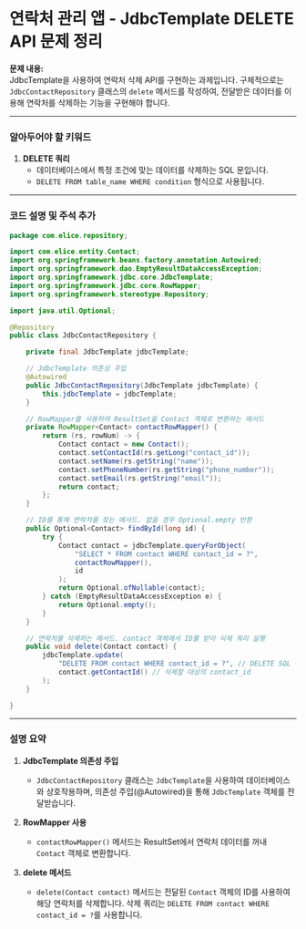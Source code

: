 
# 연락처 관리 앱 - JdbcTemplate DELETE API 문제 정리

**문제 내용:**  
JdbcTemplate을 사용하여 연락처 삭제 API를 구현하는 과제입니다.
구체적으로는 `JdbcContactRepository` 클래스의 `delete` 메서드를 작성하여, 전달받은 데이터를 이용해 연락처를 삭제하는 기능을 구현해야 합니다.

---

### 알아두어야 할 키워드


1. **DELETE 쿼리**
    - 데이터베이스에서 특정 조건에 맞는 데이터를 삭제하는 SQL 문입니다.
    - `DELETE FROM table_name WHERE condition` 형식으로 사용됩니다.

---

### 코드 설명 및 주석 추가

```java
package com.elice.repository;

import com.elice.entity.Contact;
import org.springframework.beans.factory.annotation.Autowired;
import org.springframework.dao.EmptyResultDataAccessException;
import org.springframework.jdbc.core.JdbcTemplate;
import org.springframework.jdbc.core.RowMapper;
import org.springframework.stereotype.Repository;

import java.util.Optional;

@Repository
public class JdbcContactRepository {

    private final JdbcTemplate jdbcTemplate;

    // JdbcTemplate 의존성 주입
    @Autowired
    public JdbcContactRepository(JdbcTemplate jdbcTemplate) {
        this.jdbcTemplate = jdbcTemplate;
    }

    // RowMapper를 사용하여 ResultSet을 Contact 객체로 변환하는 메서드
    private RowMapper<Contact> contactRowMapper() {
        return (rs, rowNum) -> {
            Contact contact = new Contact();
            contact.setContactId(rs.getLong("contact_id"));
            contact.setName(rs.getString("name"));
            contact.setPhoneNumber(rs.getString("phone_number"));
            contact.setEmail(rs.getString("email"));
            return contact;
        };
    }

    // ID를 통해 연락처를 찾는 메서드. 없을 경우 Optional.empty 반환
    public Optional<Contact> findById(long id) {
        try {
            Contact contact = jdbcTemplate.queryForObject(
                "SELECT * FROM contact WHERE contact_id = ?",
                contactRowMapper(),
                id
            );
            return Optional.ofNullable(contact);
        } catch (EmptyResultDataAccessException e) {
            return Optional.empty();
        }
    }

    // 연락처를 삭제하는 메서드. contact 객체에서 ID를 받아 삭제 쿼리 실행
    public void delete(Contact contact) {
        jdbcTemplate.update(
            "DELETE FROM contact WHERE contact_id = ?", // DELETE SQL 쿼리
            contact.getContactId() // 삭제할 대상의 contact_id
        );
    }

}
```

---

### 설명 요약

1. **JdbcTemplate 의존성 주입**
    - `JdbcContactRepository` 클래스는 `JdbcTemplate`을 사용하여 데이터베이스와 상호작용하며, 의존성 주입(@Autowired)을 통해 `JdbcTemplate` 객체를 전달받습니다.

2. **RowMapper 사용**
    - `contactRowMapper()` 메서드는 ResultSet에서 연락처 데이터를 꺼내 `Contact` 객체로 변환합니다.

3. **delete 메서드**
    - `delete(Contact contact)` 메서드는 전달된 `Contact` 객체의 ID를 사용하여 해당 연락처를 삭제합니다. 삭제 쿼리는 `DELETE FROM contact WHERE contact_id = ?`를 사용합니다.
